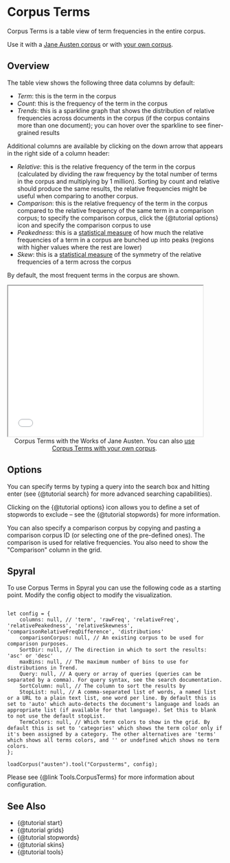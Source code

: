 # Corpus Terms

Corpus Terms is a table view of term frequencies in the entire corpus.

Use it with a [Jane Austen corpus](../?view=CorpusTerms&corpus=austen) or with [your own corpus](../?view=CorpusTerms).

## Overview

The table view shows the following three data columns by default:

- *Term*: this is the term in the corpus
- *Count*: this is the frequency of the term in the corpus
- *Trends*: this is a sparkline graph that shows the distribution of relative frequencies across documents in the corpus (if the corpus contains more than one document); you can hover over the sparkline to see finer-grained results

Additional columns are available by clicking on the down arrow that appears in the right side of a column header:

- *Relative*: this is the relative frequency of the term in the corpus (calculated by dividing the raw frequency by the total number of terms in the corpus and multiplying by 1 million). Sorting by count and relative should produce the same results, the relative frequencies might be useful when comparing to another corpus.
- *Comparison*: this is the relative frequency of the term in the corpus compared to the relative frequency of the same term in a comparison corpus; to specify the comparison corpus, click the {@tutorial options} icon and specify the comparison corpus to use
- *Peakedness*: this is a [statistical measure](https://en.wikipedia.org/wiki/Kurtosis) of how much the relative frequencies of a term in a corpus are bunched up into peaks (regions with higher values where the rest are lower)
- *Skew*: this is a [statistical measure](https://en.wikipedia.org/wiki/Skewness) of the symmetry of the relative frequencies of a term across the corpus

By default, the most frequent terms in the corpus are shown.

<iframe src="../tool/CorpusTerms/?corpus=austen&subtitle=The+Works+of+Jane+Austen" style="width: 90%; height: 350px;"></iframe>
<div style="width: 90%; text-align: center; margin-bottom: 1em;">Corpus Terms with the Works of Jane Austen. You can also <a href="../?view=CorpusTerms" target="_blank">use Corpus Terms with your own corpus</a>.</div>

## Options

You can specify terms by typing a query into the search box and hitting enter (see {@tutorial search} for more advanced searching capabilities).

Clicking on the {@tutorial options} icon allows you to define a set of stopwords to exclude – see the {@tutorial stopwords} 
for more information.

You can also specify a comparison corpus by copying and pasting a comparison corpus ID (or selecting one of the 
pre-defined ones). The comparison is used for relative frequencies. You also need to show the "Comparison" column in
the grid.

## Spyral

To use Corpus Terms in Spyral you can use the following code as a starting point. Modify the config object to modify 
the visualization.

```

let config = {
    columns: null, // 'term', 'rawFreq', 'relativeFreq', 'relativePeakedness', 'relativeSkewness', 'comparisonRelativeFreqDifference', 'distributions'
    comparisonCorpus: null, // An existing corpus to be used for comparison purposes. 
    SortDir: null, // The direction in which to sort the results: 'asc' or 'desc'
    maxBins: null, // The maximum number of bins to use for distributions in Trend.
    Query: null, // A query or array of queries (queries can be separated by a comma). For query syntax, see the search documentation.
    SortColumn: null, // The column to sort the results by
    StopList: null, // A comma-separated list of words, a named list or a URL to a plain text list, one word per line. By default this is set to 'auto' which auto-detects the document's language and loads an appropriate list (if available for that language). Set this to blank to not use the default stopList.
    TermColors: null, // Which term colors to show in the grid. By default this is set to 'categories' which shows the term color only if it's been assigned by a category. The other alternatives are 'terms' which shows all terms colors, and '' or undefined which shows no term colors.
};

loadCorpus("austen").tool("Corpusterms", config);

```

Please see {@link Tools.CorpusTerms} for more information about configuration.

## See Also
- {@tutorial start}
- {@tutorial grids}
- {@tutorial stopwords}
- {@tutorial skins}
- {@tutorial tools}
